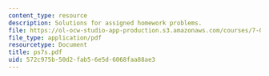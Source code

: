 ```yaml
---
content_type: resource
description: Solutions for assigned homework problems.
file: https://ol-ocw-studio-app-production.s3.amazonaws.com/courses/7-012-introduction-to-biology-fall-2004/572c975b50d2fab56e5d6068faa88ae3_ps7s.pdf
file_type: application/pdf
resourcetype: Document
title: ps7s.pdf
uid: 572c975b-50d2-fab5-6e5d-6068faa88ae3
---
```


